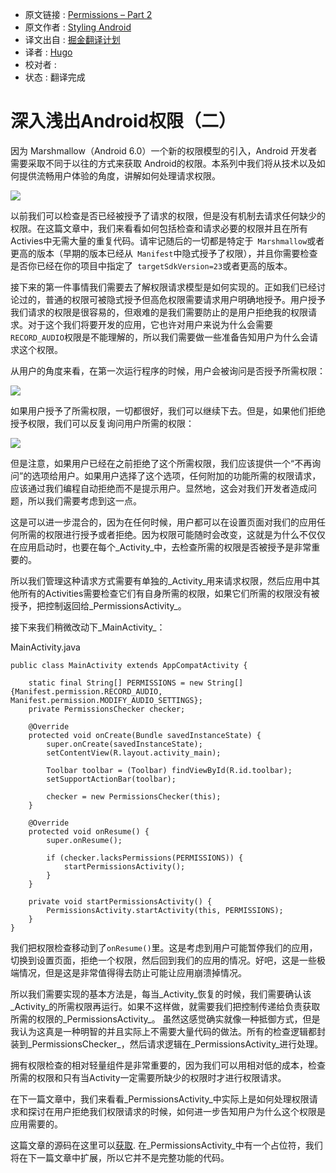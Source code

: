 * 原文链接 : [Permissions – Part 2](https://blog.stylingandroid.com/permissions-part-2/)
* 原文作者 : [Styling Android](https://blog.stylingandroid.com/)
* 译文出自 : [掘金翻译计划](https://github.com/xitu/gold-miner)
* 译者 : [Hugo](https://github.com/xcc3641)
* 校对者 :
* 状态 : 翻译完成

# 深入浅出Android权限（二）

因为 Marshmallow（Android 6.0）一个新的权限模型的引入，Android 开发者需要采取不同于以往的方式来获取 Android的权限。本系列中我们将从技术以及如何提供流畅用户体验的角度，讲解如何处理请求权限。  

[![](http://ww3.sinaimg.cn/large/9b5c8bd8jw1f0krztdaoej206o06o0sy.jpg)](https://blog.stylingandroid.com/permissions-part-1/icon_no_permission/)  

以前我们可以检查是否已经被授予了请求的权限，但是没有机制去请求任何缺少的权限。在这篇文章中，我们来看看如何包括检查和请求必要的权限并且在所有Activies中无需大量的重复代码。请牢记随后的一切都是特定于` Marshmallow`或者更高的版本（早期的版本已经从` Manifest`中隐式授予了权限），并且你需要检查是否你已经在你的项目中指定了` targetSdkVersion=23`或者更高的版本。

接下来的第一件事情我们需要去了解权限请求模型是如何实现的。正如我们已经讨论过的，普通的权限可被隐式授予但高危权限需要请求用户明确地授予。用户授予我们请求的权限是很容易的，但艰难的是我们需要防止的是用户拒绝我的权限请求。对于这个我们将要开发的应用，它也许对用户来说为什么会需要` RECORD_AUDIO`权限是不能理解的，所以我们需要做一些准备告知用户为什么会请求这个权限。

从用户的角度来看，在第一次运行程序的时候，用户会被询问是否授予所需权限：

[![](http://ww2.sinaimg.cn/large/9b5c8bd8jw1f0ks01vnq4j208c069jrd.jpg)](https://blog.stylingandroid.com/?attachment_id=3484)

如果用户授予了所需权限，一切都很好，我们可以继续下去。但是，如果他们拒绝授予权限，我们可以反复询问用户所需的权限：

[![](http://ww3.sinaimg.cn/large/9b5c8bd8jw1f0ks09cnnuj208c069dft.jpg)](https://blog.stylingandroid.com/?attachment_id=3485)

但是注意，如果用户已经在之前拒绝了这个所需权限，我们应该提供一个“不再询问”的选项给用户。如果用户选择了这个选项，任何附加的功能所需的权限请求，应该通过我们编程自动拒绝而不是提示用户。显然地，这会对我们开发者造成问题，所以我们需要考虑到这一点。

这是可以进一步混合的，因为在任何时候，用户都可以在设置页面对我们的应用任何所需的权限进行授予或者拒绝。因为权限可能随时会改变，这就是为什么不仅仅在应用启动时，也要在每个_Activity_中，去检查所需的权限是否被授予是非常重要的。

所以我们管理这种请求方式需要有单独的_Activity_用来请求权限，然后应用中其他所有的Activities需要检查它们有自身所需的权限，如果它们所需的权限没有被授予，把控制返回给_PermissionsActivity_。

接下来我们稍微改动下_MainActivity_：

<span>MainActivity.java</span>

    public class MainActivity extends AppCompatActivity {

        static final String[] PERMISSIONS = new String[]{Manifest.permission.RECORD_AUDIO, Manifest.permission.MODIFY_AUDIO_SETTINGS};
        private PermissionsChecker checker;

        @Override
        protected void onCreate(Bundle savedInstanceState) {
            super.onCreate(savedInstanceState);
            setContentView(R.layout.activity_main);

            Toolbar toolbar = (Toolbar) findViewById(R.id.toolbar);
            setSupportActionBar(toolbar);

            checker = new PermissionsChecker(this);
        }

        @Override
        protected void onResume() {
            super.onResume();

            if (checker.lacksPermissions(PERMISSIONS)) {
                startPermissionsActivity();
            }
        }

        private void startPermissionsActivity() {
            PermissionsActivity.startActivity(this, PERMISSIONS);
        }
    }


我们把权限检查移动到了`onResume()`里。这是考虑到用户可能暂停我们的应用，切换到设置页面，拒绝一个权限，然后回到我们的应用的情况。好吧，这是一些极端情况，但是这是非常值得得去防止可能让应用崩溃掉情况。

所以我们需要实现的基本方法是，每当_Activity_恢复的时候，我们需要确认该_Activity_的所需权限再运行。如果不这样做，就需要我们把控制传递给负责获取所需的权限的_PermissionsActivity_。
虽然这感觉确实就像一种抵御方式，但是我认为这真是一种明智的并且实际上不需要大量代码的做法。所有的检查逻辑都封装到_PermissionsChecker_，然后请求逻辑在_PermissionsActivity_进行处理。

拥有权限检查的相对轻量组件是非常重要的，因为我们可以用相对低的成本，检查所需的权限和只有当Activity一定需要所缺少的权限时才进行权限请求。

在下一篇文章中，我们来看看_PermissionsActivity_中实际上是如何处理权限请求和探讨在用户拒绝我们权限请求的时候，如何进一步告知用户为什么这个权限是应用需要的。

这篇文章的源码在这里可以[获取](https://github.com/StylingAndroid/Permissions/tree/Part2). 在_PermissionsActivity_中有一个占位符，我们将在下一篇文章中扩展，所以它并不是完整功能的代码。

